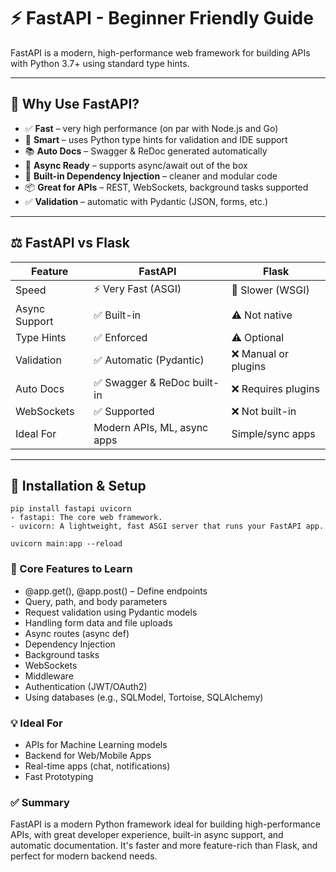 # ⚡ FastAPI - Beginner Friendly Guide

FastAPI is a modern, high-performance web framework for building APIs with Python 3.7+ using standard type hints.

---

## 🚀 Why Use FastAPI?

- ✅ **Fast** – very high performance (on par with Node.js and Go)
- 🧠 **Smart** – uses Python type hints for validation and IDE support
- 📚 **Auto Docs** – Swagger & ReDoc generated automatically
- 🔁 **Async Ready** – supports async/await out of the box
- 🧩 **Built-in Dependency Injection** – cleaner and modular code
- 📦 **Great for APIs** – REST, WebSockets, background tasks supported
- ✅ **Validation** – automatic with Pydantic (JSON, forms, etc.)

---

## ⚖️ FastAPI vs Flask

| Feature              | FastAPI                    | Flask                       |
|----------------------|----------------------------|-----------------------------|
| Speed                | ⚡ Very Fast (ASGI)         | 🐢 Slower (WSGI)            |
| Async Support        | ✅ Built-in                 | ⚠️ Not native                |
| Type Hints           | ✅ Enforced                 | ⚠️ Optional                  |
| Validation           | ✅ Automatic (Pydantic)     | ❌ Manual or plugins         |
| Auto Docs            | ✅ Swagger & ReDoc built-in | ❌ Requires plugins          |
| WebSockets           | ✅ Supported                | ❌ Not built-in              |
| Ideal For            | Modern APIs, ML, async apps | Simple/sync apps             |

---

## 🧰 Installation & Setup


```
pip install fastapi uvicorn
- fastapi: The core web framework.
- uvicorn: A lightweight, fast ASGI server that runs your FastAPI app. 
```
```
uvicorn main:app --reload
```


### 🧠 Core Features to Learn
- @app.get(), @app.post() – Define endpoints
- Query, path, and body parameters
- Request validation using Pydantic models
- Handling form data and file uploads
- Async routes (async def)
- Dependency Injection
- Background tasks
- WebSockets
- Middleware
- Authentication (JWT/OAuth2)
- Using databases (e.g., SQLModel, Tortoise, SQLAlchemy)

### 💡 Ideal For
- APIs for Machine Learning models
- Backend for Web/Mobile Apps
- Real-time apps (chat, notifications)
- Fast Prototyping

### ✅ Summary
FastAPI is a modern Python framework ideal for building high-performance APIs, with great developer experience, built-in async support, and automatic documentation. It's faster and more feature-rich than Flask, and perfect for modern backend needs.
